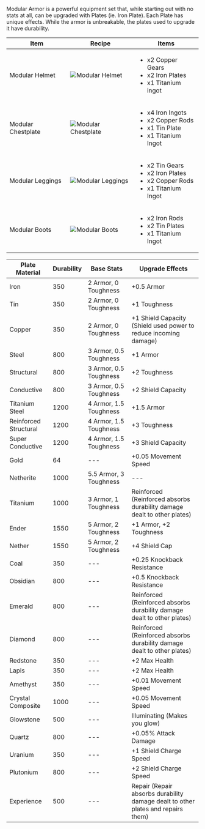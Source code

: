 Modular Armor is a powerful equipment set that, while starting out with no stats at all, can be upgraded with Plates (ie. Iron Plate). Each Plate has unique effects. While the armor is unbreakable, the plates used to upgrade it have durability.

| Item | Recipe | Items |
|------|--------|-------|
| Modular Helmet | ![Modular Helmet](https://cdn.discordapp.com/attachments/739536694398812230/879568147496173619/modular_helmet.png) | <ul><li>x2 Copper Gears</li><li>x2 Iron Plates</li><li>x1 Titanium ingot</li></ul> |
| Modular Chestplate | ![Modular Chestplate](https://cdn.discordapp.com/attachments/739536694398812230/879568160259461120/modular_chestplate.png) | <ul><li>x4 Iron Ingots</li><li>x2 Copper Rods</li><li>x1 Tin Plate</li><li>x1 Titanium Ingot</li></ul> |
| Modular  Leggings | ![Modular Leggings](https://cdn.discordapp.com/attachments/739536694398812230/879568168400597062/modular_leggings.png) | <ul><li>x2 Tin Gears</li><li>x2 Iron Plates</li><li>x2 Copper Rods</li><li>x1 Titanium Ingot</li></ul> |
| Modular Boots | ![Modular Boots](https://cdn.discordapp.com/attachments/739536694398812230/879568187618902066/modular_boots.png) | <ul><li>x2 Iron Rods</li><li>x2 Tin Plates</li><li>x1 Titanium Ingot</li></ul> |

| Plate Material | Durability | Base Stats| Upgrade Effects |
|----------------|------------|-----------|-----------------|
Iron             | 350	| 2 Armor, 0 Toughness	 | +0.5 Armor
Tin	         | 350	| 2 Armor, 0 Toughness	 | +1 Toughness
Copper	         | 350	| 2 Armor, 0 Toughness	 | +1 Shield Capacity (Shield used power to reduce incoming damage)
Steel	         | 800	| 3 Armor, 0.5 Toughness | +1 Armor
Structural	 | 800	| 3 Armor, 0.5 Toughness | +2 Toughness 
Conductive	 | 800	| 3 Armor, 0.5 Toughness | +2 Shield Capacity
Titanium Steel	 | 1200	| 4 Armor, 1.5 Toughness | +1.5 Armor
Reinforced Structural	| 1200	| 4 Armor, 1.5 Toughness | +3 Toughness
Super Conductive	| 1200	| 4 Armor, 1.5 Toughness | +3 Shield Capacity
Gold	         | 64	|---| +0.05 Movement Speed
Netherite	 | 1000	| 5.5 Armor, 3 Toughness | ---
Titanium	 | 1000	| 3 Armor, 1 Toughness	 | Reinforced (Reinforced absorbs durability damage dealt to other plates)
Ender	         | 1550	| 5 Armor, 2 Toughness	 | +1 Armor, +2 Toughness
Nether	         | 1550	| 5 Armor, 2 Toughness	 | +4 Shield Cap 
Coal	         | 350	| ---| +0.25 Knockback Resistance
Obsidian	 | 800	| ---| +0.5 Knockback Resistance
Emerald	         | 800	| ---| Reinforced (Reinforced absorbs durability damage dealt to other plates)
Diamond	         | 800	| ---| Reinforced (Reinforced absorbs durability damage dealt to other plates)
Redstone	 | 350	| ---| +2 Max Health
Lapis	         | 350	| ---| +2 Max Health
Amethyst	 | 350	| ---| +0.01 Movement Speed 
Crystal Composite| 1000	| ---| +0.05 Movement Speed 
Glowstone	 | 500	| ---| Illuminating (Makes you glow)
Quartz	         | 800	| ---| +0.05% Attack Damage 
Uranium	         | 350	| ---| +1 Shield Charge Speed
Plutonium	 | 800	| ---| +2 Shield Charge Speed
Experience	 | 500	| ---| Repair (Repair absorbs durability damage dealt to other plates and repairs them)
